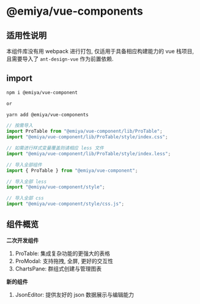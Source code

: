 # @emiya/vue-components

## 适用性说明

本组件库没有用 webpack 进行打包, 仅适用于具备相应构建能力的 vue 栈项目, 且需要导入了 `ant-design-vue` 作为前置依赖.

## import

```bash
npm i @emiya/vue-component

or

yarn add @emiya/vue-components
```

```js
// 按需导入
import ProTable from "@emiya/vue-component/lib/ProTable";
import "@emiya/vue-component/lib/ProTable/style/index.css";

// 如需进行样式变量覆盖则请相应 less 文件
import "@emiya/vue-component/lib/ProTable/style/index.less";

// 导入全部组件
import { ProTable } from "@emiya/vue-component";

// 导入全部 less
import "@emiya/vue-component/style";

// 导入全部 css
import "@emiya/vue-component/style/css.js";
```

## 组件概览

**二次开发组件**

1. ProTable: 集成复杂功能的更强大的表格
2. ProModal: 支持拖拽, 全屏, 更好的交互性
3. ChartsPane: 群组式创建与管理图表

**新的组件**

1. JsonEditor: 提供友好的 json 数据展示与编辑能力
